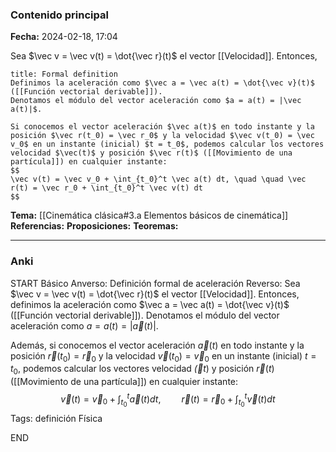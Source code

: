 ### Contenido principal

**Fecha:** 2024-02-18, 17:04

Sea $\vec v = \vec v(t) = \dot{\vec r}(t)$ el vector [[Velocidad]]. Entonces,

```ad-formal
title: Formal definition
Definimos la aceleración como $\vec a = \vec a(t) = \dot{\vec v}(t)$ ([[Función vectorial derivable]]).
Denotamos el módulo del vector aceleración como $a = a(t) = |\vec a(t)|$.
```

```ad-note
Si conocemos el vector aceleración $\vec a(t)$ en todo instante y la posición $\vec r(t_0) = \vec r_0$ y la velocidad $\vec v(t_0) = \vec v_0$ en un instante (inicial) $t = t_0$, podemos calcular los vectores velocidad $\vec(t)$ y posición $\vec r(t)$ ([[Movimiento de una partícula]]) en cualquier instante:
$$
\vec v(t) = \vec v_0 + \int_{t_0}^t \vec a(t) dt, \quad \quad \vec r(t) = \vec r_0 + \int_{t_0}^t \vec v(t) dt
$$
```


**Tema:** [[Cinemática clásica#3.a Elementos básicos de cinemática]]
**Referencias:** 
**Proposiciones:**
**Teoremas:**

---
### Anki

START
Básico
Anverso: Definición formal de aceleración
Reverso: Sea $\vec v = \vec v(t) = \dot{\vec r}(t)$ el vector [[Velocidad]]. Entonces, definimos la aceleración como $\vec a = \vec a(t) = \dot{\vec v}(t)$ ([[Función vectorial derivable]]).
Denotamos el módulo del vector aceleración como $a = a(t) = |\vec a(t)|$.

Además, si conocemos el vector aceleración $\vec a(t)$ en todo instante y la posición $\vec r(t_0) = \vec r_0$ y la velocidad $\vec v(t_0) = \vec v_0$ en un instante (inicial) $t = t_0$, podemos calcular los vectores velocidad $\vec(t)$ y posición $\vec r(t)$ ([[Movimiento de una partícula]]) en cualquier instante:
$$
\vec v(t) = \vec v_0 + \int_{t_0}^t \vec a(t) dt, \quad \quad \vec r(t) = \vec r_0 + \int_{t_0}^t \vec v(t) dt
$$
Tags: definición Física
<!--ID: 1708275569181-->
END